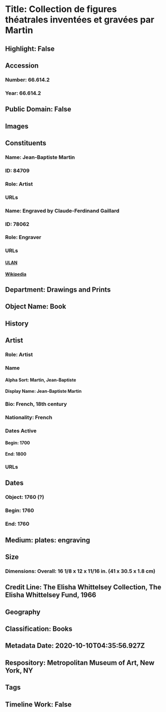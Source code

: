 # Title: Collection de figures théatrales inventées et gravées par Martin
## Highlight: False
## Accession
### Number: 66.614.2
### Year: 66.614.2
## Public Domain: False
## Images
## Constituents
### Name: Jean-Baptiste Martin
### ID: 84709
### Role: Artist
### URLs
### Name: Engraved by Claude-Ferdinand Gaillard
### ID: 78062
### Role: Engraver
### URLs
#### [ULAN](http://vocab.getty.edu/page/ulan/500026184)
#### [Wikipedia](https://www.wikidata.org/wiki/Q251292)
## Department: Drawings and Prints
## Object Name: Book
## History
## Artist
### Role: Artist
### Name
#### Alpha Sort: Martin, Jean-Baptiste
#### Display Name: Jean-Baptiste Martin
### Bio: French, 18th century
### Nationality: French
### Dates Active
#### Begin: 1700
#### End: 1800
### URLs
## Dates
### Object: 1760 (?)
### Begin: 1760
### End: 1760
## Medium: plates: engraving
## Size
### Dimensions: Overall: 16 1/8 x 12 x 11/16 in. (41 x 30.5 x 1.8 cm)
## Credit Line: The Elisha Whittelsey Collection, The Elisha Whittelsey Fund, 1966
## Geography
## Classification: Books
## Metadata Date: 2020-10-10T04:35:56.927Z
## Respository: Metropolitan Museum of Art, New York, NY
## Tags
## Timeline Work: False